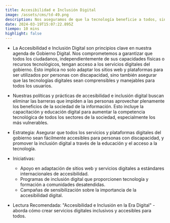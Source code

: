 ```yaml
---
title: Accesibilidad e Inclusión Digital
image: /assets/cms/td-49.png
description: Nos aseguramos de que la tecnología beneficie a todos, sin excepciones.
date: 2024-03-19T15:07:22.895Z
tiempo: 10 mins
highlight: false
---
```

<!--StartFragment-->

* La Accesibilidad e Inclusión Digital son principios clave en nuestra agenda de Gobierno Digital. Nos comprometemos a garantizar que todos los ciudadanos, independientemente de sus capacidades físicas o recursos tecnológicos, tengan acceso a los servicios digitales del gobierno. Esto implica no solo adaptar los sitios web y plataformas para ser utilizados por personas con discapacidad, sino también asegurar que las tecnologías digitales sean comprensibles y manejables para todos los usuarios.
* Nuestras políticas y prácticas de accesibilidad e inclusión digital buscan eliminar las barreras que impiden a las personas aprovechar plenamente los beneficios de la sociedad de la información. Esto incluye la capacitación y educación digital para aumentar la competencia tecnológica de todos los sectores de la sociedad, especialmente los más vulnerables.
* Estrategia: Asegurar que todos los servicios y plataformas digitales del gobierno sean fácilmente accesibles para personas con discapacidad, y promover la inclusión digital a través de la educación y el acceso a la tecnología.
* Iniciativas:

  * Apoyo en adaptación de sitios web y servicios digitales a estándares internacionales de accesibilidad.
  * Programas de inclusión digital que proporcionen tecnología y formación a comunidades desatendidas.
  * Campañas de sensibilización sobre la importancia de la accesibilidad digital.
* Lectura Recomendada: "Accesibilidad e Inclusión en la Era Digital" - aborda cómo crear servicios digitales inclusivos y accesibles para todos.

<!--EndFragment-->